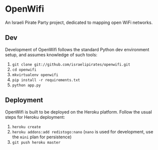 OpenWifi
========

An Israeli Pirate Party project, dedicated to mapping open WiFi networks.

Dev
---
Development of OpenWifi follows the standard Python dev environment setup, and assumes knowledge of such tools:

 1. `git clone git://github.com/israelipirates/openwifi.git`
 2. `cd openwifi`
 3. `mkvirtualenv openwifi`
 4. `pip install -r requirements.txt`
 5. `python app.py`

Deployment
----------
OpenWifi is built to be deployed on the Heroku platform. Follow the usual steps for Heroku deployment:

 1. `heroku create`
 2. `heroku addons:add redistogo:nano` (`nano` is used for development, use the `mini` plan for persistence)
 3. `git push heroku master`
